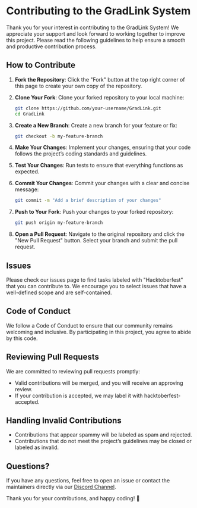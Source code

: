 # Contributing to the GradLink System

Thank you for your interest in contributing to the GradLink System! We appreciate your support and look forward to working together to improve this project. Please read the following guidelines to help ensure a smooth and productive contribution process.

## How to Contribute

1. **Fork the Repository**: Click the "Fork" button at the top right corner of this page to create your own copy of the repository.

2. **Clone Your Fork**: Clone your forked repository to your local machine:

   ```bash
   git clone https://github.com/your-username/GradLink.git
   cd GradLink
   ```

3. **Create a New Branch**: Create a new branch for your feature or fix:

   ```bash
   git checkout -b my-feature-branch
   ```

4. **Make Your Changes**: Implement your changes, ensuring that your code follows the project’s coding standards and guidelines.

5. **Test Your Changes**: Run tests to ensure that everything functions as expected.

6. **Commit Your Changes**: Commit your changes with a clear and concise message:

   ```bash
   git commit -m "Add a brief description of your changes"
   ```

7. **Push to Your Fork**: Push your changes to your forked repository:

   ```bash
   git push origin my-feature-branch
   ```

8. **Open a Pull Request**: Navigate to the original repository and click the "New Pull Request" button. Select your branch and submit the pull request.

## Issues

Please check our issues page to find tasks labeled with "Hacktoberfest" that you can contribute to. We encourage you to select issues that have a well-defined scope and are self-contained.

## Code of Conduct

We follow a Code of Conduct to ensure that our community remains welcoming and inclusive. By participating in this project, you agree to abide by this code.

## Reviewing Pull Requests

We are committed to reviewing pull requests promptly:

- Valid contributions will be merged, and you will receive an approving review.
- If your contribution is accepted, we may label it with hacktoberfest-accepted.

## Handling Invalid Contributions

- Contributions that appear spammy will be labeled as spam and rejected.
- Contributions that do not meet the project’s guidelines may be closed or labeled as invalid.

## Questions?

If you have any questions, feel free to open an issue or contact the maintainers directly via our [Discord Channel](www.discord.gg).

Thank you for your contributions, and happy coding! 🎉
